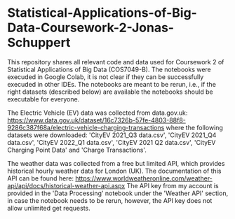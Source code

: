 # Statistical-Applications-of-Big-Data-Coursework-2-Jonas-Schuppert
This repository shares all relevant code and data used for Coursework 2 of Statistical Applications of Big Data (COS7049-B).
The notebooks were execuded in Google Colab, it is not clear if they can be successfully execuded in other IDEs.
The notebooks are meant to be rerun, i.e., if the right datasets (described below) are available the notebooks should be executable for everyone.

The Electric Vehicle (EV) data was collected from data.gov.uk: https://www.data.gov.uk/dataset/16c7326b-57fe-4803-88f8-9286c387f68a/electric-vehicle-charging-transactions
where the following datasets were downloaded: 'CityEV 2021_Q3 data.csv', 'CityEV 2021_Q4 data.csv', 'CityEV 2022_Q1 data.csv', 'CityEV 2021 Q2 data.csv', 'CityEV Charging Point Data' and 'Charge Transactions'.

The weather data was collected from a free but limited API, which provides historical hourly weather data for London (UK).
The documentation of this API can be found here: https://www.worldweatheronline.com/weather-api/api/docs/historical-weather-api.aspx
The API key from my account is provided in the 'Data Processing' notebook under the 'Weather API' section, in case the notebook needs to be rerun, however, the API key does not allow unlimited get requests.
